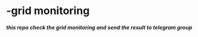 # -grid monitoring
##### this repo check the grid monitoring and send the result to telegram group


